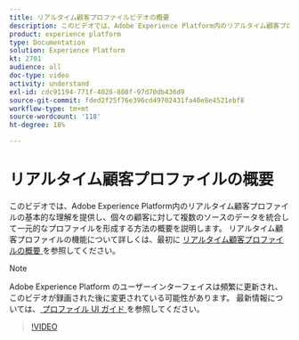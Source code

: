 ```yaml
---
title: リアルタイム顧客プロファイルビデオの概要
description: このビデオでは、Adobe Experience Platform内のリアルタイム顧客プロファイルの基本的な理解と、Experience Platform UI 内でプロファイルを参照する方法の概要を説明します。
product: experience platform
type: Documentation
solution: Experience Platform
kt: 2701
audience: all
doc-type: video
activity: understand
exl-id: cdc91194-771f-4026-808f-97d70db436d9
source-git-commit: fded2f25f76e396cd49702431fa40e8e4521ebf8
workflow-type: tm+mt
source-wordcount: '118'
ht-degree: 18%

---
```


# リアルタイム顧客プロファイルの概要

このビデオでは、Adobe Experience Platform内のリアルタイム顧客プロファイルの基本的な理解を提供し、個々の顧客に対して複数のソースのデータを統合して一元的なプロファイルを形成する方法の概要を説明します。 リアルタイム顧客プロファイルの機能について詳しくは、最初に [ リアルタイム顧客プロファイルの概要 ](../home.md) を参照してください。

>[!NOTE]
>
>Adobe Experience Platform のユーザーインターフェイスは頻繁に更新され、このビデオが録画された後に変更されている可能性があります。 最新情報については、[ プロファイル UI ガイド ](../ui/user-guide.md) を参照してください。

>[!VIDEO](https://video.tv.adobe.com/v/31660?quality=12&learn=on&captions=jpn)
